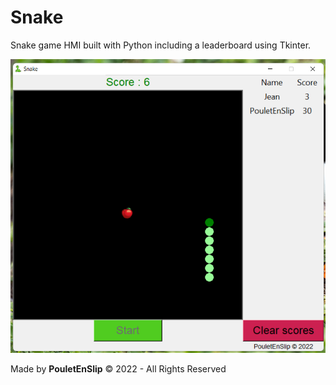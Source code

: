 # Snake
Snake game HMI built with Python including a leaderboard using Tkinter.

![0](https://github.com/PouletEnSlip/Snake/blob/main/snake.png)

Made by **PouletEnSlip** © 2022 - All Rights Reserved
